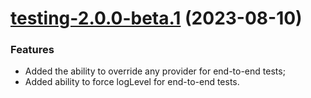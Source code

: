 <a name="testing-2.0.0-beta.1"></a>
# [testing-2.0.0-beta.1](https://github.com/ditsmod/ditsmod/releases/tag/testing-2.0.0-beta.1) (2023-08-10)

### Features

- Added the ability to override any provider for end-to-end tests;
- Added ability to force logLevel for end-to-end tests.
